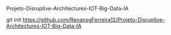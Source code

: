 Projeto-Disruptive-Architectures-IOT-Big-Data-IA

git init https://github.com/RenansgFerreira12/Projeto-Disruptive-Architectures-IOT-Big-Data-IA
